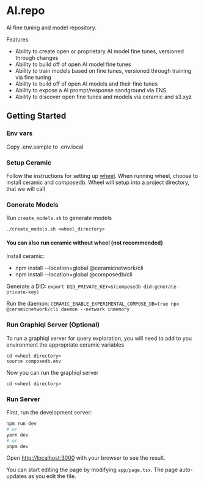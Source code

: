 # AI.repo
AI fine tuning and model repository.

Features
 * Ability to create open or proprietary AI model fine tunes, versioned through changes
 * Ability to build off of open AI model fine tunes
 * Ability to train models based on fine tunes, versioned through training via fine tuning
 * Ability to build off of open AI models and their fine tunes
 * Ability to expose a AI prompt/response sandground via ENS
 * Ability to discover open fine tunes and models via ceramic and s3.xyz

## Getting Started

### Env vars

Copy .env.sample to .env.local

### Setup Ceramic
Follow the instructions for setting up [wheel](https://github.com/ceramicstudio/wheel). When running wheel, choose to 
install ceramic and composedb. Wheel will setup into a project directory, that we will call <wheel directory>

### Generate Models
Run `create_models.sh` to generate models

    ./create_models.sh <wheel_directory>

#### You can also run ceramic without wheel (not recommended)

Install ceramic:
- npm install --location=global @ceramicnetwork/cli
- npm install --location=global @composedb/cli

Generate a DID: `export DID_PRIVATE_KEY=$(composedb did:generate-private-key)`

Run the daemon: `CERAMIC_ENABLE_EXPERIMENTAL_COMPOSE_DB=true npx @ceramicnetwork/cli daemon --network inmemory`

### Run Graphiql Server (Optional)

To run a graphiql server for query exploration, you will need to add to you environment the appropriate ceramic variables

    cd <wheel directory>
    source composedb.env

Now you can run the graphiql server

    cd <wheel directory>

### Run Server

First, run the development server:

```bash
npm run dev
# or
yarn dev
# or
pnpm dev
```

Open [http://localhost:3000](http://localhost:3000) with your browser to see the result.

You can start editing the page by modifying `app/page.tsx`. The page auto-updates as you edit the file.